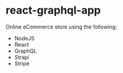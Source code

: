 # react-graphql-app

Online eCommerce store using the following:

- NodeJS
- React
- GraphQL
- Strapi
- Stripe
